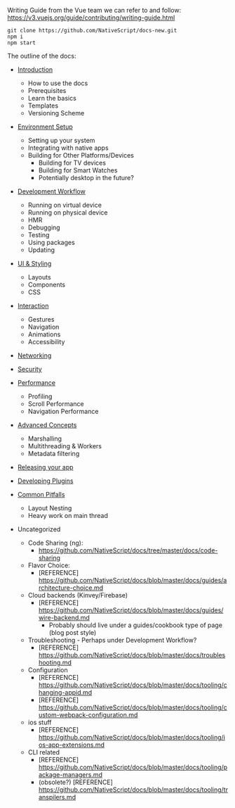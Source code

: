 Writing Guide from the Vue team we can refer to and follow: https://v3.vuejs.org/guide/contributing/writing-guide.html

```shell
git clone https://github.com/NativeScript/docs-new.git
npm i
npm start
```

The outline of the docs:

- [Introduction](/introduction.md)
  - How to use the docs
  - Prerequisites
  - Learn the basics
  - Templates
  - Versioning Scheme
- [Environment Setup](/environment-setup.md)
  - Setting up your system
  - Integrating with native apps
  - Building for Other Platforms/Devices
    - Building for TV devices
    - Building for Smart Watches
    - Potentially desktop in the future?
- [Development Workflow](/development-workflow.md)
  - Running on virtual device
  - Running on physical device
  - HMR
  - Debugging
  - Testing
  - Using packages
  - Updating
- [UI & Styling](/ui-and-styling.md)
  - Layouts
  - Components
  - CSS
- [Interaction](/interaction.md)
  - Gestures
  - Navigation
  - Animations
  - Accessibility
- [Networking](/networking.md)
- [Security](/security.md)
- [Performance](/performance.md)
  - Profiling
  - Scroll Performance
  - Navigation Performance
- [Advanced Concepts](/advanced-concepts.md)
  - Marshalling
  - Multithreading & Workers
  - Metadata filtering
- [Releasing your app](/releasing.md)
- [Developing Plugins](/plugins/developing-plugins.md)
- [Common Pitfalls](/common-pitfalls.md)

  - Layout Nesting
  - Heavy work on main thread

- Uncategorized
  - Code Sharing (ng):
    - https://github.com/NativeScript/docs/tree/master/docs/code-sharing
  - Flavor Choice:
    - [REFERENCE] https://github.com/NativeScript/docs/blob/master/docs/guides/architecture-choice.md
  - Cloud backends (Kinvey/Firebase)
    - [REFERENCE] https://github.com/NativeScript/docs/blob/master/docs/guides/wire-backend.md
      - Probably should live under a guides/cookbook type of page (blog post style)
  - Troubleshooting - Perhaps under Development Workflow?
    - [REFERENCE] https://github.com/NativeScript/docs/blob/master/docs/troubleshooting.md
  - Configuration
    - [REFERENCE] https://github.com/NativeScript/docs/blob/master/docs/tooling/changing-appid.md
    - [REFERENCE] https://github.com/NativeScript/docs/blob/master/docs/tooling/custom-webpack-configuration.md
  - ios stuff
    - [REFERENCE] https://github.com/NativeScript/docs/blob/master/docs/tooling/ios-app-extensions.md
  - CLI related
    - [REFERENCE] https://github.com/NativeScript/docs/blob/master/docs/tooling/package-managers.md
    - (obsolete?) [REFERENCE] https://github.com/NativeScript/docs/blob/master/docs/tooling/transpilers.md
